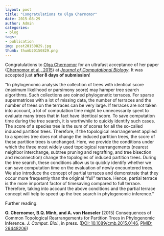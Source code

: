 ```yaml
---
layout: post
title: "Congratulations to Olga Chernomor"
date: 2015-08-29
author: Admin
categories: 
- blog 
tags:
- publication
img: post20150829.jpg
thumb: thumb20150829.png
---
```

Congratulations to [Olga Chernomor](http://www.cibiv.at/~olga/) for an ultrafast acceptance of her paper ([Chernomor et al., 2015]) at [*Journal of Computational Biology*](http://www.liebertpub.com/overview/journal-of-computational-biology/31/). It was accepted just **after 8 days of submission**!

[Chernomor et al., 2015]: http://dx.doi.org/10.1089/cmb.2015.0146

<!--more-->

"In phylogenomic analysis the collection of trees with identical score (maximum likelihood or parsimony score) may hamper tree search algorithms. Such collections are coined phylogenetic terraces. For sparse supermatrices with a lot of missing data, the number of terraces and the number of trees on the terraces can be very large. If terraces are not taken into account, a lot of computation time might be unnecessarily spent to evaluate many trees that in fact have identical score. To save computation time during the tree search, it is worthwhile to quickly identify such cases. The score of a species tree is the sum of scores for all the so-called induced partition trees. Therefore, if the topological rearrangement applied to a species tree does not change the induced partition trees, the score of these partition trees is unchanged. Here, we provide the conditions under which the three most widely used topological rearrangements (nearest neighbor interchange, subtree pruning and regrafting, and tree bisection and reconnection) change the topologies of induced partition trees. During the tree search, these conditions allow us to quickly identify whether we can save computation time on the evaluation of newly encountered trees. We also introduce the concept of partial terraces and demonstrate that they occur more frequently than the original “full” terrace. Hence, partial terrace is the more important factor of timesaving compared to full terrace. Therefore, taking into account the above conditions and the partial terrace concept will help to speed up the tree search in phylogenomic inference."

Further reading:

**O. Chernomor, B.Q. Minh, and A. von Haeseler** (2015) Consequences of Common Topological Rearrangements for Partition Trees in Phylogenomic Inference. *J. Comput. Biol.*, in press. ([DOI: 10.1089/cmb.2015.0146](http://dx.doi.org/10.1089/cmb.2015.0146), [PMID: 26448206](http://www.ncbi.nlm.nih.gov/pubmed/26448206))

